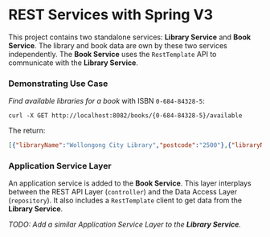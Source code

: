 # REST Services with Spring V3

This project contains two standalone services:
__Library Service__
and __Book Service__. The library and book data are own by 
these two services independently.
The __Book Service__ uses the `RestTemplate` 
API to communicate with the __Library Service__.

### Demonstrating Use Case
_Find available libraries for a book_ with ISBN `0-684-84328-5`:
```shell
curl -X GET http://localhost:8082/books/{0-684-84328-5}/available
```
The return:
```json
[{"libraryName":"Wollongong City Library","postcode":"2500"},{"libraryName":"UOW Library","postcode":"2522"}]
```

### Application Service Layer
An application service is added to the __Book Service__.
This layer interplays between the REST API Layer (`controller`) and 
the Data Access Layer (`repository`).
It also includes a `RestTemplate` client to get data
from the __Library Service__.

_TODO: Add a similar Application Service Layer to the **Library Service**._